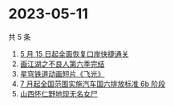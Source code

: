 # 2023-05-11

共 5 条

<!-- BEGIN ZHIHUSEARCH -->
<!-- 最后更新时间 Thu May 11 2023 17:11:21 GMT+0800 (China Standard Time) -->
1. [5 月 15 日起全面恢复口岸快捷通关](https://www.zhihu.com/search?q=5%20月%2015%20日起全面恢复口岸快捷通关)
1. [画江湖之不良人第六季完结](https://www.zhihu.com/search?q=画江湖之不良人第六季完结)
1. [星穹铁道动画短片《飞光》](https://www.zhihu.com/search?q=星穹铁道动画短片《飞光》)
1. [7 月起全国范围实施汽车国六排放标准 6b 阶段](https://www.zhihu.com/search?q=7%20月起全国范围实施汽车国六排放标准%206b%20阶段)
1. [山西怀仁野地现无名女尸](https://www.zhihu.com/search?q=山西怀仁野地现无名女尸)
<!-- END ZHIHUSEARCH -->
